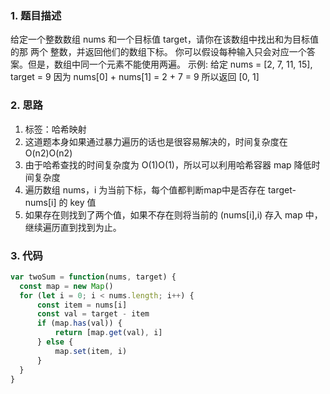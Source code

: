 ### 1. 题目描述 
给定一个整数数组 nums 和一个目标值 target，请你在该数组中找出和为目标值的那 两个 整数，并返回他们的数组下标。
你可以假设每种输入只会对应一个答案。但是，数组中同一个元素不能使用两遍。
示例:
给定 nums = [2, 7, 11, 15], target = 9
因为 nums[0] + nums[1] = 2 + 7 = 9
所以返回 [0, 1]

###  2. 思路
1. 标签：哈希映射
2. 这道题本身如果通过暴力遍历的话也是很容易解决的，时间复杂度在 O(n2)O(n2)
3. 由于哈希查找的时间复杂度为 O(1)O(1)，所以可以利用哈希容器 map 降低时间复杂度
4. 遍历数组 nums，i 为当前下标，每个值都判断map中是否存在 target-nums[i] 的 key 值
5. 如果存在则找到了两个值，如果不存在则将当前的 (nums[i],i) 存入 map 中，继续遍历直到找到为止。

### 3. 代码
```javascript
var twoSum = function(nums, target) {
  const map = new Map()
  for (let i = 0; i < nums.length; i++) { 
      const item = nums[i]
      const val = target - item
      if (map.has(val)) {
          return [map.get(val), i]
      } else { 
          map.set(item, i)
      }
  }
}
```